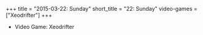 +++
title = "2015-03-22: Sunday"
short_title = "22: Sunday"
video-games = ["Xeodrifter"]
+++


* Video Game: Xeodrifter